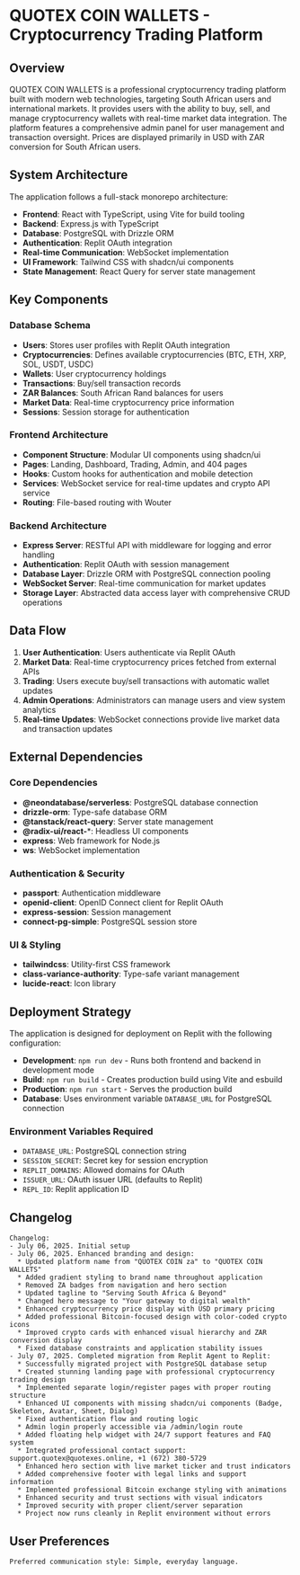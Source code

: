 # QUOTEX COIN WALLETS - Cryptocurrency Trading Platform

## Overview

QUOTEX COIN WALLETS is a professional cryptocurrency trading platform built with modern web technologies, targeting South African users and international markets. It provides users with the ability to buy, sell, and manage cryptocurrency wallets with real-time market data integration. The platform features a comprehensive admin panel for user management and transaction oversight. Prices are displayed primarily in USD with ZAR conversion for South African users.

## System Architecture

The application follows a full-stack monorepo architecture:

- **Frontend**: React with TypeScript, using Vite for build tooling
- **Backend**: Express.js with TypeScript
- **Database**: PostgreSQL with Drizzle ORM
- **Authentication**: Replit OAuth integration
- **Real-time Communication**: WebSocket implementation
- **UI Framework**: Tailwind CSS with shadcn/ui components
- **State Management**: React Query for server state management

## Key Components

### Database Schema
- **Users**: Stores user profiles with Replit OAuth integration
- **Cryptocurrencies**: Defines available cryptocurrencies (BTC, ETH, XRP, SOL, USDT, USDC)
- **Wallets**: User cryptocurrency holdings
- **Transactions**: Buy/sell transaction records
- **ZAR Balances**: South African Rand balances for users
- **Market Data**: Real-time cryptocurrency price information
- **Sessions**: Session storage for authentication

### Frontend Architecture
- **Component Structure**: Modular UI components using shadcn/ui
- **Pages**: Landing, Dashboard, Trading, Admin, and 404 pages
- **Hooks**: Custom hooks for authentication and mobile detection
- **Services**: WebSocket service for real-time updates and crypto API service
- **Routing**: File-based routing with Wouter

### Backend Architecture
- **Express Server**: RESTful API with middleware for logging and error handling
- **Authentication**: Replit OAuth with session management
- **Database Layer**: Drizzle ORM with PostgreSQL connection pooling
- **WebSocket Server**: Real-time communication for market updates
- **Storage Layer**: Abstracted data access layer with comprehensive CRUD operations

## Data Flow

1. **User Authentication**: Users authenticate via Replit OAuth
2. **Market Data**: Real-time cryptocurrency prices fetched from external APIs
3. **Trading**: Users execute buy/sell transactions with automatic wallet updates
4. **Admin Operations**: Administrators can manage users and view system analytics
5. **Real-time Updates**: WebSocket connections provide live market data and transaction updates

## External Dependencies

### Core Dependencies
- **@neondatabase/serverless**: PostgreSQL database connection
- **drizzle-orm**: Type-safe database ORM
- **@tanstack/react-query**: Server state management
- **@radix-ui/react-***: Headless UI components
- **express**: Web framework for Node.js
- **ws**: WebSocket implementation

### Authentication & Security
- **passport**: Authentication middleware
- **openid-client**: OpenID Connect client for Replit OAuth
- **express-session**: Session management
- **connect-pg-simple**: PostgreSQL session store

### UI & Styling
- **tailwindcss**: Utility-first CSS framework
- **class-variance-authority**: Type-safe variant management
- **lucide-react**: Icon library

## Deployment Strategy

The application is designed for deployment on Replit with the following configuration:

- **Development**: `npm run dev` - Runs both frontend and backend in development mode
- **Build**: `npm run build` - Creates production build using Vite and esbuild
- **Production**: `npm run start` - Serves the production build
- **Database**: Uses environment variable `DATABASE_URL` for PostgreSQL connection

### Environment Variables Required
- `DATABASE_URL`: PostgreSQL connection string
- `SESSION_SECRET`: Secret key for session encryption
- `REPLIT_DOMAINS`: Allowed domains for OAuth
- `ISSUER_URL`: OAuth issuer URL (defaults to Replit)
- `REPL_ID`: Replit application ID

## Changelog

```
Changelog:
- July 06, 2025. Initial setup
- July 06, 2025. Enhanced branding and design:
  * Updated platform name from "QUOTEX COIN za" to "QUOTEX COIN WALLETS"
  * Added gradient styling to brand name throughout application
  * Removed ZA badges from navigation and hero section
  * Updated tagline to "Serving South Africa & Beyond"
  * Changed hero message to "Your gateway to digital wealth"
  * Enhanced cryptocurrency price display with USD primary pricing
  * Added professional Bitcoin-focused design with color-coded crypto icons
  * Improved crypto cards with enhanced visual hierarchy and ZAR conversion display
  * Fixed database constraints and application stability issues
- July 07, 2025. Completed migration from Replit Agent to Replit:
  * Successfully migrated project with PostgreSQL database setup
  * Created stunning landing page with professional cryptocurrency trading design
  * Implemented separate login/register pages with proper routing structure
  * Enhanced UI components with missing shadcn/ui components (Badge, Skeleton, Avatar, Sheet, Dialog)
  * Fixed authentication flow and routing logic
  * Admin login properly accessible via /admin/login route
  * Added floating help widget with 24/7 support features and FAQ system
  * Integrated professional contact support: support.quotex@quotexes.online, +1 (672) 380-5729
  * Enhanced hero section with live market ticker and trust indicators
  * Added comprehensive footer with legal links and support information
  * Implemented professional Bitcoin exchange styling with animations
  * Enhanced security and trust sections with visual indicators
  * Improved security with proper client/server separation
  * Project now runs cleanly in Replit environment without errors
```

## User Preferences

```
Preferred communication style: Simple, everyday language.
```
